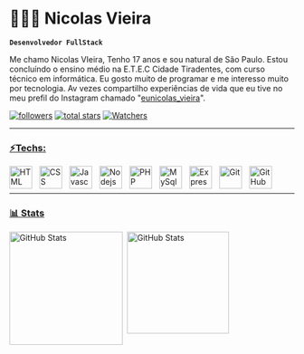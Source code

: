 #  🧑🏿‍💻 Nicolas Vieira

**`Desenvolvedor FullStack`**

Me chamo Nicolas VIeira, Tenho 17 anos e sou natural de São Paulo.
Estou concluíndo o ensino médio na E.T.E.C Cidade Tiradentes, com curso técnico em informática. Eu gosto muito de programar e me interesso muito por tecnologia. Av vezes compartilho experiências de vida que eu tive no meu prefil do Instagram chamado "[eunicolas_vieira](https://www.instagram.com/eunicolas_vieira?igsh=MXRpNjFudWRqNndhag==)".


   <p align="left">
      <a href="https://github.com/NiasVl?tab=followers">
         <img alt="followers" title="Follow me on Github" src="https://custom-icon-badges.demolab.com/github/followers/NiasVl?color=236ad3&labelColor=1155ba&style=for-the-badge&logo=github&label=Followers&logoColor=white"/></a>
      <a href="https://github.com/NiasVl?tab=followers">
         <img alt="total stars" title="Total stars on GitHub" src="https://custom-icon-badges.demolab.com/github/stars/NiasVl?color=FFD159&style=for-the-badge&labelColor=f1c232&logo=star&logoColor=grey"/></a>
      <a  href="https://github.com/NiasVl">
        <img alt="Watchers" title="watchers from GitHub" src="https://custom-icon-badges.demolab.com/github/watchers/NiasVl/NiasVl?logo=eye&style=for-the-badge&color=DCDCDC&labelColor=ffffff&logoColor=black">
   </p>

---

### ⚡Techs:

<img
    align="left"
    alt="HTML"
    width="40px"
    style="padding-right: 10px;"
 src="https://cdn.jsdelivr.net/gh/devicons/devicon@latest/icons/html5/html5-original-wordmark.svg" />

<img 
    align="left"
    alt="CSS"
    width="40px"
    style="padding-right: 10px;"
src="https://cdn.jsdelivr.net/gh/devicons/devicon@latest/icons/css3/css3-original-wordmark.svg" />
         
<img 
    align="left"
    alt="Javascript"
    width="40px"
    style="padding-right: 10px;"
src="https://cdn.jsdelivr.net/gh/devicons/devicon@latest/icons/javascript/javascript-original.svg" />

<img 
    align="left"
    alt="Nodejs"
    width="40px"
    style="padding-right: 10px;"
src="https://cdn.jsdelivr.net/gh/devicons/devicon@latest/icons/nodejs/nodejs-original-wordmark.svg" />

<img 
    align="left"
    alt="PHP"
    width="40px"
    style="padding-right: 10px;"
src="https://cdn.jsdelivr.net/gh/devicons/devicon@latest/icons/php/php-original.svg" />
          

<img 
    align="left"
    alt="MySql"
    width="40px"
    style="padding-right: 10px;"
src="https://cdn.jsdelivr.net/gh/devicons/devicon@latest/icons/mysql/mysql-original-wordmark.svg" />


<img 
    align="left"
    alt="Express"
    width="40px"
    style="padding-right: 10px;"
src="https://cdn.jsdelivr.net/gh/devicons/devicon@latest/icons/express/express-original.svg" />
          
<img 
    align="left"
    alt="Git"
    width="40px"
    style="padding-right: 10px;"
src="https://cdn.jsdelivr.net/gh/devicons/devicon@latest/icons/git/git-plain-wordmark.svg" />
          
<img 
    align="left"
    alt="GitHub"
    width="40px"
    style="padding-right: 10px;"
src="https://cdn.jsdelivr.net/gh/devicons/devicon@latest/icons/github/github-original.svg" />



<br/>
<br/>

---

### 📊 Stats

<img 
    align="left"
    alt="GitHub Stats"
    height="200"
    style="padding-right: 5px;"
    src="https://github-readme-stats.vercel.app/api?username=NiasVl&show_icons=true&theme=highcontrast&include_all_commits=true"
    />

<img 
    align="left"
    alt="GitHub Stats"
    height="180"
    width="fit-content"
    src="https://github-readme-stats.vercel.app/api/top-langs/?username=NiasVl&theme=highcontrast&layout=compact&custom-title=Tecnologias&langs_count=9"
    />
